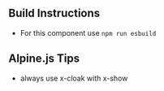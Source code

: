 ## Build Instructions

- For this component use `npm run esbuild`

## Alpine.js Tips

- always use x-cloak with x-show